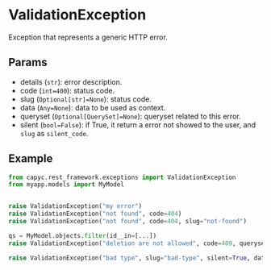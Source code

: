 # ValidationException

Exception that represents a generic HTTP error.

## Params
- details (`str`): error description.
- code (`int=400`): status code.
- slug (`Optional[str]=None`): status code.
- data (`Any=None`): data to be used as context.
- queryset (`Optional[QuerySet]=None`): queryset related to this error.
- silent (`bool=False`): if True, it return a error not showed to the user, and `slug` as `silent_code`.

## Example

```py
from capyc.rest_framework.exceptions import ValidationException
from myapp.models import MyModel


raise ValidationException("my error")
raise ValidationException("not found", code=404)
raise ValidationException("not found", code=404, slug="not-found")

qs = MyModel.objects.filter(id__in=[...])
raise ValidationException("deletion are not allowed", code=409, queryset=qs, data={"ids": [...]})

raise ValidationException("bad type", slug="bad-type", silent=True, data={"allowed_types": [...]})
```
